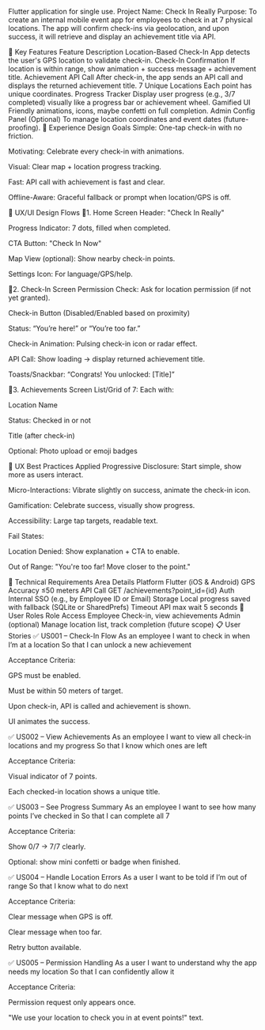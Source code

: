 
Flutter application for single use.
Project Name: Check In Really
Purpose:
To create an internal mobile event app for employees to check in at 7 physical locations. The app will confirm check-ins via geolocation, and upon success, it will retrieve and display an achievement title via API.

🧩 Key Features
Feature	Description
Location-Based Check-In	App detects the user's GPS location to validate check-in.
Check-In Confirmation	If location is within range, show animation + success message + achievement title.
Achievement API Call	After check-in, the app sends an API call and displays the returned achievement title.
7 Unique Locations	Each point has unique coordinates.
Progress Tracker	Display user progress (e.g., 3/7 completed) visually like a progress bar or achievement wheel.
Gamified UI	Friendly animations, icons, maybe confetti on full completion.
Admin Config Panel (Optional)	To manage location coordinates and event dates (future-proofing).
🎯 Experience Design Goals
Simple: One-tap check-in with no friction.

Motivating: Celebrate every check-in with animations.

Visual: Clear map + location progress tracking.

Fast: API call with achievement is fast and clear.

Offline-Aware: Graceful fallback or prompt when location/GPS is off.

📱 UX/UI Design Flows
🔹1. Home Screen
Header: "Check In Really"

Progress Indicator: 7 dots, filled when completed.

CTA Button: "Check In Now"

Map View (optional): Show nearby check-in points.

Settings Icon: For language/GPS/help.

🔹2. Check-In Screen
Permission Check: Ask for location permission (if not yet granted).

Check-in Button (Disabled/Enabled based on proximity)

Status: “You’re here!” or “You’re too far.”

Check-in Animation: Pulsing check-in icon or radar effect.

API Call: Show loading → display returned achievement title.

Toasts/Snackbar: “Congrats! You unlocked: [Title]”

🔹3. Achievements Screen
List/Grid of 7: Each with:

Location Name

Status: Checked in or not

Title (after check-in)

Optional: Photo upload or emoji badges

🧠 UX Best Practices Applied
Progressive Disclosure: Start simple, show more as users interact.

Micro-Interactions: Vibrate slightly on success, animate the check-in icon.

Gamification: Celebrate success, visually show progress.

Accessibility: Large tap targets, readable text.

Fail States:

Location Denied: Show explanation + CTA to enable.

Out of Range: "You're too far! Move closer to the point."

🔐 Technical Requirements
Area	Details
Platform	Flutter (iOS & Android)
GPS Accuracy	≤50 meters
API Call	GET /achievements?point_id={id}
Auth	Internal SSO (e.g., by Employee ID or Email)
Storage	Local progress saved with fallback (SQLite or SharedPrefs)
Timeout	API max wait 5 seconds
👥 User Roles
Role	Access
Employee	Check-in, view achievements
Admin (optional)	Manage location list, track completion (future scope)
📋 User Stories
✅ US001 – Check-In Flow
As an employee
I want to check in when I’m at a location
So that I can unlock a new achievement

Acceptance Criteria:

GPS must be enabled.

Must be within 50 meters of target.

Upon check-in, API is called and achievement is shown.

UI animates the success.

✅ US002 – View Achievements
As an employee
I want to view all check-in locations and my progress
So that I know which ones are left

Acceptance Criteria:

Visual indicator of 7 points.

Each checked-in location shows a unique title.

✅ US003 – See Progress Summary
As an employee
I want to see how many points I’ve checked in
So that I can complete all 7

Acceptance Criteria:

Show 0/7 → 7/7 clearly.

Optional: show mini confetti or badge when finished.

✅ US004 – Handle Location Errors
As a user
I want to be told if I’m out of range
So that I know what to do next

Acceptance Criteria:

Clear message when GPS is off.

Clear message when too far.

Retry button available.

✅ US005 – Permission Handling
As a user
I want to understand why the app needs my location
So that I can confidently allow it

Acceptance Criteria:

Permission request only appears once.

"We use your location to check you in at event points!" text.

